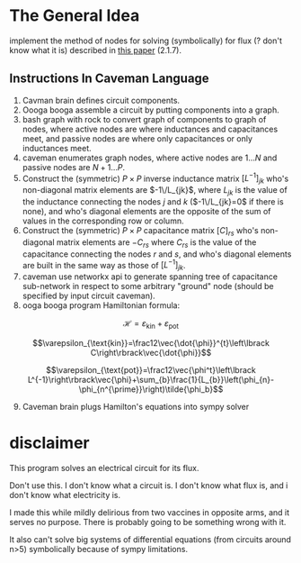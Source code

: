 # The General Idea
implement the method of nodes for solving (symbolically) for flux (? don't know what it is) described in [this paper](https://arxiv.org/abs/1610.03438v2) (2.1.7).
## Instructions In Caveman Language
1. Cavman brain defines circuit components.
2. Oooga booga assemble a circuit by putting components into a graph.
3. bash graph with rock to convert graph of components to graph of nodes, where
active nodes are where inductances and capacitances meet, and passive nodes are
where only capacitances or only inductances meet.
4. caveman enumerates graph nodes, where active nodes are 
$1\ldots N$ and passive nodes are $N+1\ldots P$.
5. Construct the (symmetric) $P\times P$ inverse inductance matrix $\left\lbrack L^{-1}\right\rbrack_{jk}$
who's non-diagonal matrix elements are $-1\/L_{jk}$, where $L_{jk}$ is the value of
the inductance connecting the nodes $j$ and $k$ ($-1\/L_{jk}=0$ if there is none), and who's
diagonal elements are the opposite of the sum of values in the corresponding row or column.
6. Construct the (symmetric) $P\times P$ capacitance matrix $\left\lbrack C\right\rbrack_{rs}$
who's non-diagonal matrix elements are $-C_{rs}$ where $C_{rs}$ is the value of
the capacitance connecting the nodes $r$ and $s$, and who's diagonal elements are
built in the same way as those of $\left\lbrack L^{-1}\right\rbrack_{jk}$.
7. caveman use networkx api to generate spanning tree of capacitance sub-network
in respect to some arbitrary "ground" node (should be specified by input circuit caveman).
8. ooga booga program Hamiltonian formula:

$$\mathcal{H}=\varepsilon_{\text{kin}}+\varepsilon_{\text{pot}}$$

$$\varepsilon_{\text{kin}}=\frac12\vec{\dot{\phi}}^{t}\left\lbrack C\right\rbrack\vec{\dot{\phi}}$$

$$\varepsilon_{\text{pot}}=\frac12\vec{\phi^t}\left\lbrack L^{-1}\right\rbrack\vec{\phi}+\sum_{b}\frac{1}{L_{b}}\left(\phi_{n}-\phi_{n^{\prime}}\right)\tilde{\phi_b}$$

9. Caveman brain plugs Hamilton's equations into sympy solver

# disclaimer
This program solves an electrical circuit for its flux. 

Don't use this. I don't know what a circuit is. I don't know what flux is, and i don't know what electricity is.

I made this while mildly delirious from two vaccines in opposite arms, and it serves no purpose. There is probably going to be something wrong with it.

It also can't solve big systems of differential equations (from circuits around n>5) symbolically because of sympy limitations.
